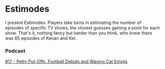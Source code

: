 # Estimodes
I present Estimodes. Players take turns in estimating the number of episodes of specific TV shows, the closest guesses gaining a point for each show. That's it, nothing fancy but harder than you think, who knew there was 65 episodes of Kenan and Kel.

### Podcast
[#17 - Petty Put-Offs, Football Debuts and Waving Cat Emojis](https://www.bbc.co.uk/programmes/m0008jbx)
